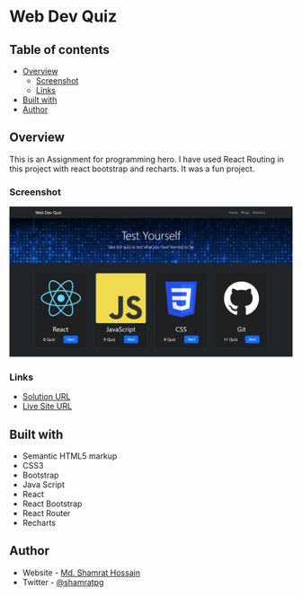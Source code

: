 # Web Dev Quiz

## Table of contents

- [Overview](#overview)
  - [Screenshot](#screenshot)
  - [Links](#links)
- [Built with](#built-with)
- [Author](#author)


## Overview

This is an Assignment for programming hero. I have used React Routing in this project with react bootstrap and recharts. It was a fun project. 


### Screenshot

![](public/images/webDevQuiz.png)


### Links

- [Solution URL](https://github.com/programming-hero-web-course2/b6-quiz-crackerz-shamratPG)
- [Live Site URL](https://github.com/shamratPG/Relief-Website)


## Built with

- Semantic HTML5 markup
- CSS3
- Bootstrap
- Java Script
- React
- React Bootstrap
- React Router
- Recharts


## Author

- Website - [Md. Shamrat Hossain](https://github.com/shamratPG)
- Twitter - [@shamratpg](https://twitter.com/shamratpg)

